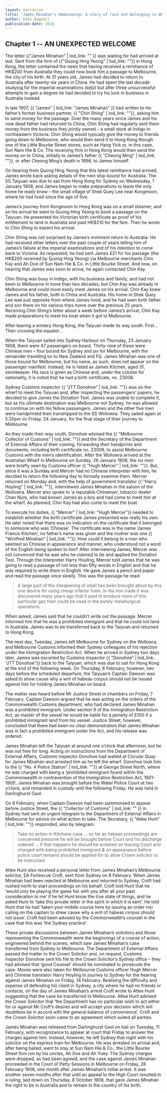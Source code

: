 ```yaml
---
layout: narrative
title: "James Minahan’s Homecoming: A story of race and belonging in White Australia"
author: Kate Bagnall
publication-date: 2016
---
```


## Chapter 1 -- AN UNEXPECTED WELCOME

The letter {{"James Minahan" | lod_link: "" }} was waiting for had arrived at last. Sent from the firm of {{"Quong Hing Yeong" | lod_link: ""}} in Hong Kong, the letter contained the news that having received a remittance of HK$200 from Australia they could now book him a passage to Melbourne, the city of his birth. At 31 years old, James had decided to return to Australia after twenty-six years in China. He had spent the last decade studying for the imperial examinations (kējǔ) but after three unsuccessful attempts to gain a degree he had decided to try his luck in business in Australia instead.

In late 1907, {{ "James" | lod_link: "James Minahan" }} had written to his father’s former business partner, {{ "Chin Shing" | lod_link: ""}}, asking him to send money for the passage. Over the many years since James and his now dead father had returned to China, Chin Shing had regularly sent them money from the business they jointly owned – a small store at Indigo in northeastern Victoria. Chin Shing would typically give the money to friends going down to Melbourne, who would then send it to Hong Kong though one of the Little Bourke Street stores, such as Hang Yick or, in this case, Sun Nam Hie & Co. The receiving firm in Hong Kong would then send the money on to China, initially to James’s father {{ "Cheong Ming" | lod_link: ""}}, or after Cheong Ming’s death in 1896, to James himself.

On hearing from Quong Hing Yeong that this latest remittance had arrived, James wrote back asking details of the next ship bound for Australia. The SS Taiyuan was due to sail from Hong Kong for Sydney on Wednesday, 1 January 1908, and James began to make preparations to leave the only home he really knew – the small village of Shek Quey Lee near Kongmoon, where he had lived since the age of five.

James’s journey from Kongmoon to Hong Kong was on a small steamer, and on his arrival he went to Quong Hing Yeong to book a passage on the Taiyuan. He presented his Victorian birth certificate as proof of his entitlement to land in Australia and paid HK$210 for the fare. Then he wrote to Chin Shing to expect his arrival.

Chin Shing was not surprised by James’s imminent return to Australia. He had received other letters over the past couple of years telling him of James’s failure at the imperial examinations and of his intention to come back to Victoria. As requested, he had sent James £21 for his passage (the HK$200 received by Quong Hing Yeong) via Melbourne merchants Chin Kay and Ah Doe of Sun Nam Hie & Co. in Little Bourke Street. And now, on hearing that James was soon to arrive, he again contacted Chin Kay. 

Chin Shing was busy in Indigo, with his business and family, and had not been to Melbourne in more than two decades, but Chin Kay was already in Melbourne and could more easily meet James on his arrival. Chin Kay knew James and his father, both in China and Australia. His home in Shek Quey Lee was just opposite from where James lived, and he had seen both father and son there on his various trips home over the previous 25 years. Receiving Chin Shing’s letter about a week before James’s arrival, Chin Kay made preparations to meet his boat when it got to Melbourne.

After leaving a wintery Hong Kong, the Taiyuan made its way south. First… Then crossing the equator…

When the Taiyuan sailed into Sydney Harbour on Thursday, 23 January 1908, there were 47 passengers on board. Thirty-nine of these were Chinese men – four bound for Sydney and six for Melbourne, with the remainder travelling on to New Zealand and Fiji. James Minahan was one of those bound for Melbourne, but his name, as such, does not appear on the passenger manifest. Instead, he is listed as James Kitchen, aged 31, storekeeper. His race is given as Chinese and, under the column for nationality, it is noted that he had a birth certificate, no. 23008.

Sydney Customs inspector {{ "JTT Donohoe" | lod_link: ""}} was on the wharf to meet the Taiyuan and, after inspecting the passengers’ papers, he decided to give James the Dictation Test. James was unable to complete it, but as his ultimate destination was Melbourne not Sydney, he was allowed to continue on with his fellow passengers. James and the other five men were handprinted then transhipped to the SS Wollowra. They sailed again at 5.30pm on Friday, 24 January, for the final stage of their journey to Melbourne.

As they made their way south, Donohoe advised the {{ "Melbourne Collector of Customs" | lod_link: ""}} and the Secretary of the Department of External Affairs of their coming, forwarding their handprints and documents, including birth certificate no. 23008, to assist Melbourne Customs with the men’s identification. After the Wollowra arrived at the Australian Wharf in Melbourne on Sunday, 26 January 1908, the six men were briefly seen by Customs officer {{ "Hugh Mercer" | lod_link: ""}}. But, since it was a Sunday and Mercer had no Chinese interpreter with him, he decided to return the following day to formally examine them. Mercer returned on Monday and, with the help of government translator {{ "Harry Hoyling" | lod_link: ""}}, interviewed James Minahan in the saloon of the Wollowra. Mercer also spoke to ‘a reputable Chinaman’, tobacco dealer Chan Num, who had known James as a boy and had come to meet him at the wharf. As planned, Chin Kay had also come to meet the boat.

To execute his duties, {{ "Mercer" | lod_link: "Hugh Mercer"}} needed to establish whether the birth certificate James presented was really his own. He later noted that there was no indication on the certificate that it belonged to someone who was ‘Chinese’. The certificate was in the name ‘James Francis Kitchen’, no father’s name was given and the mother was one {{ "Winifred Minahan" | lod_link: ""}}. How could it belong to a man who seemed so Chinese in appearance and manner, who understood not a word of the English being spoken to him? After interviewing James, Mercer was not convinced that he was who he claimed to be and applied the Dictation Test. Through the interpreter Harry Hoyling, Mercer told James that he was going to read a passage of not less than fifty words in English and that he was required to write them in English. He gave James a pencil and paper and read the passage once slowly. This was the passage he read:

> A large part of the cheapening of steel has been brought about by this one device for using cheap inferior fuels. In the iron trade it was discovered many years ago that it paid to produce more of this particular gas than could be used in the purely metallurgical operations.

When asked, James said that he couldn’t write out the passage. Mercer informed him that he was a prohibited immigrant and that he could not land in Australia. James was to be transferred back to the Taiyuan and returned to Hong Kong.

The next day, Tuesday, James left Melbourne for Sydney on the Wollowra, and Melbourne Customs informed their Sydney colleagues of his rejection under the Immigration Restriction Act. When he arrived in Sydney two days later, James was escorted by Customs inspector {{ "Donohoe" | lod_link: "JTT Donohoe"}} back to the Taiyuan, which was due to sail for Hong Kong at the end of the following week. On Thursday, 6 February, however, two days before the scheduled departure, the Taiyuan’s <span property="name" about="http://lodbookdev.herokuapp.com/#!/people/17/">Captain Dawson</span> was asked to show cause why a writ of habeas corpus should not be issued against him for holding James Minahan on board.

The matter was heard before Mr Justice Street in chambers on Friday, 7 February. Captain Dawson argued that he was acting on the orders of the Commonwealth Customs department, who had declared James Minahan was a prohibited immigrant. Under section 9 of the Immigration Restriction Act, as master of the vessel he would be liable for a penalty of £100 if a prohibited immigrant land from his vessel. Justice Street, however, concluded that there had been no clear demonstration that James Minahan was in fact a prohibited immigrant under the Act, and his release was ordered.

James Minahan left the Taiyuan at around one o’clock that afternoon, but he was not free for long. Acting on instructions from the Department of External Affairs, Customs inspector Donohoe had waited at Circular Quay for James Minahan and arrested him as he left the wharf. Donohoe took him to the {{ "No. 4 Police Station" | lod_link: ""}} at George Street North, where he was charged with being a ‘prohibited immigrant found within the Commonwealth in contravention of the Immigration Restriction Act, 1901–1905’. James Minahan was brought before the Water Police Court at two o’clock, and remanded in custody until the following Friday. He was held in Darlinghurst Gaol.

On 6 February, when Captain Dawson had been summonsed to appear before Justice Street, the {{ "Collector of Customs" | lod_link: "" }} in Sydney had sent an urgent telegram to the Department of External Affairs in Melbourne for advice on what action to take. The Secretary, {{ "Atlee Hunt" | lod_link: ""}} responded, also by telegram:

> Take no action in Kitchens case … so far as habeas proceedings are concerned presume he will be brought before Court and his discharge ordered … if that happens he should be arrested on leaving Court and charged with being prohibited immigrant & on appearance before police court remand should be applied for to allow Crown solicitor to be instructed

Atlee Hunt also received a personal letter from James Minahan’s Melbourne solicitor, EA Fortescue Croft, sent from Sydney on 6 February. When James Minahan had been rejected at Melbourne and returned to Sydney, Croft had rushed north to start proceedings on his behalf. Croft told Hunt that he ‘would only be playing the game fair with you after all your past consideration to me’ if he let Hunt know the true state of things, and he asked Hunt to ‘take this private letter in the spirit in which it is sent’. He told Hunt that he had ‘taken your middle course here by issuing an order nisi calling on the captain to shew cause why a writ of habeas corpus should not issue’. Croft had been advised by the Commonwealth’s counsel in the case that this was ‘the Sydney practice’.

These private discussions between James Minahan’s solicitors and those representing the Commonwealth were the beginnings of a course of action, engineered behind the scenes, which saw James Minahan’s case transferred from Sydney to Melbourne. The Department of External Affairs passed the matter to the Crown Solicitor and, on request, Customs inspector Donohoe sent his file to the Crown Solicitor’s Sydney office – they had advised that ‘good Counsel’ should be nominated to prosecute the case. Moves were also taken for Melbourne Customs officer Hugh Mercer and Chinese translator Harry Hoyling to journey to Sydney for the hearing against James Minahan on Friday, 14 February. Realising the difficulty and expense of defending his client in Sydney, a city where he had no friends or contacts, on the day of James Minahan’s arrest Croft wrote to Atlee Hunt suggesting that the case be transferred to Melbourne. Atlee Hunt advised the Crown Solicitor that ‘the Department has no particular wish to act either for or against Mr Croft’s desires and will accept your decision which will doubtless be in accord with the general balance of convenience’. Croft and the Crown Solicitor soon came to an agreement which suited all parties.

James Minahan was released from Darlinghurst Gaol on bail on Tuesday, 11 February, with recognizance to appear at court that Friday to answer the charges against him. Instead, however, he left Sydney that night with his solicitor on the express train for Melbourne. He was arrested on arrival and, after being bailed, went to stay at Sun Nam Hie & Co., the Little Bourke Street firm run by his uncles, Ah Doe and Ah Yuey. The Sydney charges were dropped, as had been agreed, and the case against James Minahan proceeded in the Court of Petty Sessions in Melbourne on Friday, 28 February 1908, one month after James Minahan’s initial arrest. It was another seven months after that until an appeal to the High Court resulted in a ruling, laid down on Thursday, 8 October 1908, that gave James Minahan the right to be in Australia and to remain in the country of his birth.


